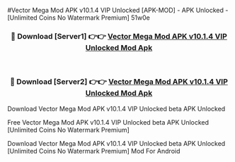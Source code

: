 #Vector Mega Mod APK v10.1.4 VIP Unlocked [APK-MOD] - APK Unlocked - [Unlimited Coins No Watermark Premium] 51w0e



<div align="center">

<h3>🔴 Download [Server1] 👉👉 <a href="https://momento.my/?title=Vector_Mega_Mod_APK_v10.1.4_VIP_Unlocked">Vector Mega Mod APK v10.1.4 VIP Unlocked Mod Apk</a></h3><br>

<h3>🔴 Download [Server2] 👉👉 <a href="https://momento.my/?title=Vector_Mega_Mod_APK_v10.1.4_VIP_Unlocked">Vector Mega Mod APK v10.1.4 VIP Unlocked Mod Apk</a></h3>
</div>



Download Vector Mega Mod APK v10.1.4 VIP Unlocked beta APK Unlocked

Free Vector Mega Mod APK v10.1.4 VIP Unlocked beta APK Unlocked [Unlimited Coins No Watermark Premium]

Download Vector Mega Mod APK v10.1.4 VIP Unlocked beta APK Unlocked [Unlimited Coins No Watermark Premium] Mod For Android
